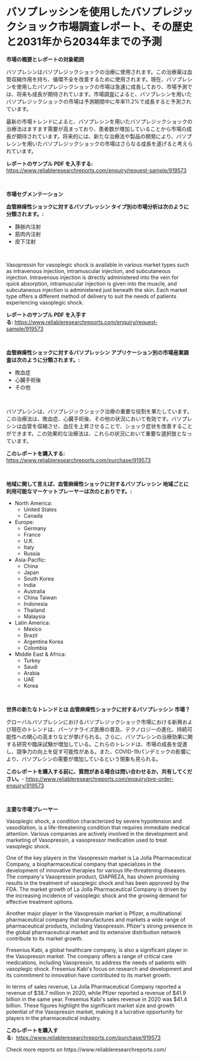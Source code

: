 <p><h1>バソプレッシンを使用したバソプレジックショック市場調査レポート、その歴史と2031年から2034年までの予測</h1></p><p><strong>市場の概要とレポートの対象範囲</strong></p>
<p><p>バソプレシンはバソプレジックショックの治療に使用されます。この治療薬は血管収縮作用を持ち、循環不全を改善するために使用されます。現在、バソプレシンを使用したバソプレジックショックの市場は急速に成長しており、市場予測では、将来も成長が期待されています。市場調査によると、バソプレシンを用いたバソプレジックショックの市場は予測期間中に年率11.2%で成長すると予測されています。</p><p>最新の市場トレンドによると、バソプレシンを用いたバソプレジックショックの治療法はますます需要が高まっており、患者数が増加していることから市場の成長が期待されています。将来的には、新たな治療法や製品の開発により、バソプレシンを用いたバソプレジックショックの市場はさらなる成長を遂げると考えられています。</p></p>
<p><strong>レポートのサンプル PDF を入手する:</strong> <a href="https://www.reliableresearchreports.com/enquiry/request-sample/919573">https://www.reliableresearchreports.com/enquiry/request-sample/919573</a></p>
<p>&nbsp;</p>
<p><strong>市場セグメンテーション</strong></p>
<p><strong>血管麻痺性ショックに対するバソプレッシン タイプ別の市場分析は次のように分類されます。:</strong></p>
<p><ul><li>静脈内注射</li><li>筋肉内注射</li><li>皮下注射</li></ul></p>
<p>&nbsp;</p>
<p><p>Vasopressin for vasoplegic shock is available in various market types such as intravenous injection, intramuscular injection, and subcutaneous injection. Intravenous injection is directly administered into the vein for quick absorption, intramuscular injection is given into the muscle, and subcutaneous injection is administered just beneath the skin. Each market type offers a different method of delivery to suit the needs of patients experiencing vasoplegic shock.</p></p>
<p><strong>レポートのサンプル PDF を入手する:</strong>&nbsp;<a href="https://www.reliableresearchreports.com/enquiry/request-sample/919573">https://www.reliableresearchreports.com/enquiry/request-sample/919573</a></p>
<p>&nbsp;</p>
<p><strong> 血管麻痺性ショックに対するバソプレッシン アプリケーション別の市場産業調査は次のように分類されます。:</strong></p>
<p><ul><li>敗血症</li><li>心臓手術後</li><li>その他</li></ul></p>
<p>&nbsp;</p>
<p><p>バソプレシンは、バソプレジックショック治療の重要な役割を果たしています。この治療法は、敗血症、心臓手術後、その他の状況において有効です。バソプレシンは血管を収縮させ、血圧を上昇させることで、ショック症状を改善することができます。この効果的な治療法は、これらの状況において重要な選択肢となっています。</p></p>
<p><strong>このレポートを購入する:</strong>&nbsp; <a href="https://www.reliableresearchreports.com/purchase/919573">https://www.reliableresearchreports.com/purchase/919573</a></p>
<p>&nbsp;</p>
<p><strong>地域に関して言えば、血管麻痺性ショックに対するバソプレッシン 地域ごとに利用可能なマーケットプレーヤーは次のとおりです。:</strong></p>
<p><ul>
    <li>
        North America:
        <ul>
            <li>United States</li>
            <li>Canada</li>
        </ul>
    </li>
    <li>
        Europe:
        <ul>
            <li>Germany</li>
            <li>France</li>
            <li>U.K.</li>
            <li>Italy</li>
            <li>Russia</li>
        </ul>
    </li>
    <li>
        Asia-Pacific:
        <ul>
            <li>China</li>
            <li>Japan</li>
            <li>South Korea</li>
            <li>India</li>
            <li>Australia</li>
            <li>China Taiwan</li>
            <li>Indonesia</li>
            <li>Thailand</li>
            <li>Malaysia</li>
        </ul>
    </li>
    <li>
        Latin America:
        <ul>
            <li>Mexico</li>
            <li>Brazil</li>
            <li>Argentina Korea</li>
            <li>Colombia</li>
        </ul>
    </li>
    <li>
        Middle East & Africa:
        <ul>
            <li>Turkey</li>
            <li>Saudi</li>
            <li>Arabia</li>
            <li>UAE</li>
            <li>Korea</li>
        </ul>
    </li>
    </ul></p>
<p>&nbsp;</p>
<p><strong>世界の新たなトレンドとは 血管麻痺性ショックに対するバソプレッシン 市場？</strong></p>
<p><p>グローバルバソプレシンにおけるバソプレジックショック市場における新興および現在のトレンドは、パーソナライズ医療の普及、テクノロジーの進化、持続可能性への関心の高まりなどが挙げられる。さらに、バソプレシンの治療効果に関する研究や臨床試験が増加している。これらのトレンドは、市場の成長を促進し、競争力の向上を促す可能性がある。また、COVID-19パンデミックの影響により、バソプレシンの需要が増加しているという現象も見られる。</p></p>
<p><strong>このレポートを購入する前に、質問がある場合は問い合わせるか、共有してください。</strong>- <a href="https://www.reliableresearchreports.com/enquiry/pre-order-enquiry/919573">https://www.reliableresearchreports.com/enquiry/pre-order-enquiry/919573</a></p>
<p>&nbsp;</p>
<p><strong>主要な市場プレーヤー</strong></p>
<p><p>Vasoplegic shock, a condition characterized by severe hypotension and vasodilation, is a life-threatening condition that requires immediate medical attention. Various companies are actively involved in the development and marketing of Vasopressin, a vasopressor medication used to treat vasoplegic shock.</p><p>One of the key players in the Vasopressin market is La Jolla Pharmaceutical Company, a biopharmaceutical company that specializes in the development of innovative therapies for various life-threatening diseases. The company's Vasopressin product, GIAPREZA, has shown promising results in the treatment of vasoplegic shock and has been approved by the FDA. The market growth of La Jolla Pharmaceutical Company is driven by the increasing incidence of vasoplegic shock and the growing demand for effective treatment options.</p><p>Another major player in the Vasopressin market is Pfizer, a multinational pharmaceutical company that manufactures and markets a wide range of pharmaceutical products, including Vasopressin. Pfizer's strong presence in the global pharmaceutical market and its extensive distribution network contribute to its market growth.</p><p>Fresenius Kabi, a global healthcare company, is also a significant player in the Vasopressin market. The company offers a range of critical care medications, including Vasopressin, to address the needs of patients with vasoplegic shock. Fresenius Kabi's focus on research and development and its commitment to innovation have contributed to its market growth.</p><p>In terms of sales revenue, La Jolla Pharmaceutical Company reported a revenue of $38.7 million in 2020, while Pfizer reported a revenue of $41.9 billion in the same year. Fresenius Kabi's sales revenue in 2020 was $41.4 billion. These figures highlight the significant market size and growth potential of the Vasopressin market, making it a lucrative opportunity for players in the pharmaceutical industry.</p></p>
<p><strong>このレポートを購入する:</strong>&nbsp;&nbsp;<a href="https://www.reliableresearchreports.com/purchase/919573">https://www.reliableresearchreports.com/purchase/919573</a></p>
<p>Check more reports on https://www.reliableresearchreports.com/</p>